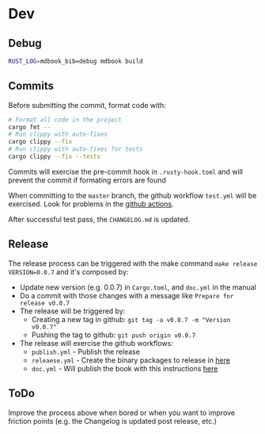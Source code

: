 # Dev

## Debug

```sh
RUST_LOG=mdbook_bib=debug mdbook build
```

## Commits

Before submitting the commit, format code with:

```sh
# Format all code in the project
cargo fmt --
# Run clippy with auto-fixes
cargo clippy --fix
# Run clippy with auto-fixes for tests
cargo clippy --fix --tests
```

Commits will exercise the pre-commit hook in `.rusty-hook.toml` and will prevent the commit if formating errors are found

When committing to the `master` branch, the github workflow `test.yml` will be exercised. Look for problems in the [github actions](https://github.com/francisco-perez-sorrosal/mdbook-bib/actions).

After successful test pass, the `CHANGELOG.md` is updated.

## Release

The release process can be triggered with the make command `make release VERSION=0.0.7` and it's composed by:

- Update new version (e.g. 0.0.7) in `Cargo.toml`, and `doc.yml` in the manual
- Do a commit with those changes with a message like `Prepare for release v0.0.7`
- The release will be triggered by:
  - Creating a new tag in github: `git tag -a v0.0.7 -m "Version v0.0.7"`
  - Pushing the tag to github: `git push origin v0.0.7`
- The release will exercise the github workflows:
  - `publish.yml` - Publish the release
  - `releaese.yml` - Create the binary packages to release in [here](https://github.com/francisco-perez-sorrosal/mdbook-bib/releases)
  - `doc.yml`  - Will publish the book with this instructions [here](https://francisco-perez-sorrosal.github.io/mdbook-bib/)

## ToDo
Improve the process above when bored or when you want to improve friction points (e.g. the Changelog is updated post release, etc.)
